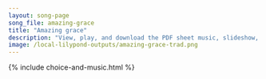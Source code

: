 ```yaml
---
layout: song-page
song_file: amazing-grace
title: "Amazing grace"
description: "View, play, and download the PDF sheet music, slideshow, and audio. Lyrics: Amazing grace! how sweet the sound, that saved a wretch like me! I once was lost, but now am found, was blind, but now I see.  'Twas grace that taught... english christian 4part chords"
image: /local-lilypond-outputs/amazing-grace-trad.png
---
```


{% include choice-and-music.html %}